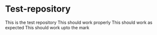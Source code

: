 # Test-repository
This is the test repository
This should work properly
This should work as expected
This should work upto the mark
